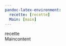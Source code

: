 ```yaml
---                           
pandoc-latex-environment:
  recette: [recette]
  Main: [main]
---
```

<div class="recette">recette</div>



<div class="main">Maincontent</div>
